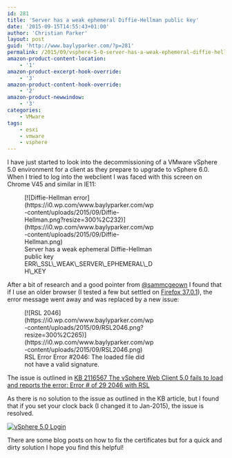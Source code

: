```yaml
---
id: 281
title: 'Server has a weak ephemeral Diffie-Hellman public key'
date: '2015-09-15T14:55:43+01:00'
author: 'Christian Parker'
layout: post
guid: 'http://www.baylyparker.com/?p=281'
permalink: /2015/09/vsphere-5-0-server-has-a-weak-ephemeral-diffie-hellman-public-key/
amazon-product-content-location:
    - '1'
amazon-product-excerpt-hook-override:
    - '3'
amazon-product-content-hook-override:
    - '2'
amazon-product-newwindow:
    - '3'
categories:
    - VMware
tags:
    - esxi
    - vmware
    - vsphere
---
```


I have just started to look into the decommissioning of a VMware vSphere 5.0 environment for a client as they prepare to upgrade to vSphere 6.0. When I tried to log into the webclient I was faced with this screen on Chrome V45 and similar in IE11:

<figure aria-describedby="caption-attachment-282" class="wp-caption aligncenter" id="attachment_282" style="width: 300px">[![Diffie-Hellman error](https://i0.wp.com/www.baylyparker.com/wp-content/uploads/2015/09/Diffie-Hellman.png?resize=300%2C232)](https://i0.wp.com/www.baylyparker.com/wp-content/uploads/2015/09/Diffie-Hellman.png)<figcaption class="wp-caption-text" id="caption-attachment-282">Server has a weak ephemeral Diffie-Hellman public key ERR\_SSL\_WEAK\_SERVER\_EPHEMERAL\_DH\_KEY</figcaption></figure>

After a bit of research and a good pointer from [@sammcgeown](http://twitter.com/sammcgeown) I found that if I use an older browser (I tested a few but settled on [Firefox 37.0.1](https://ftp.mozilla.org/pub/mozilla.org/firefox/releases/37.0.1/win32/en-GB/)), the error message went away and was replaced by a new issue:

<figure aria-describedby="caption-attachment-283" class="wp-caption aligncenter" id="attachment_283" style="width: 300px">[![RSL 2046](https://i0.wp.com/www.baylyparker.com/wp-content/uploads/2015/09/RSL2046.png?resize=300%2C265)](https://i0.wp.com/www.baylyparker.com/wp-content/uploads/2015/09/RSL2046.png)<figcaption class="wp-caption-text" id="caption-attachment-283">RSL Error Error #2046: The loaded file did not have a valid signature.</figcaption></figure>

The issue is outlined in [KB 2116567 The vSphere Web Client 5.0 fails to load and reports the error: Error # of 29 2046 with RSL](http://kb.vmware.com/kb/2116567)

As there is no solution to the issue as outlined in the KB article, but I found that if you set your clock back (I changed it to Jan-2015), the issue is resolved.

[![vSphere 5.0 Login](https://i0.wp.com/www.baylyparker.com/wp-content/uploads/2015/09/vSphere50.png?resize=300%2C201)](https://i0.wp.com/www.baylyparker.com/wp-content/uploads/2015/09/vSphere50.png)

There are some blog posts on how to fix the certificates but for a quick and dirty solution I hope you find this helpful!